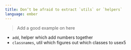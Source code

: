 ```yaml
---
title: Don’t be afraid to extract `utils` or `helpers`
language: ember
---
```


> Add a good example on here

* `add`, helper which add numbers together
* `classnames`, util which figures out which classes to usex5
